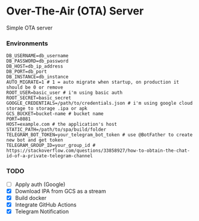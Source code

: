 # Over-The-Air (OTA) Server

Simple OTA server

### Environments

```.dotenv
DB_USERNAME=db_username
DB_PASSWORD=db_password
DB_HOST=db_ip_address
DB_PORT=db_port
DB_INSTANCE=db_instance
AUTO_MIGRATE=1 # 1 = auto migrate when startup, on production it should be 0 or remove
ROOT_USER=basic_user # i'm using basic auth 
ROOT_SECRET=basic_secret 
GOOGLE_CREDENTIALS=/path/to/credentials.json # i'm using google cloud storage to storage .ipa or apk
GCS_BUCKET=bucket-name # bucket name 
PORT=8081
HOST=example.com # the application's host
STATIC_PATH=/path/to/spa/build/folder
TELEGRAM_BOT_TOKEN=your_telegram_bot_token # use @BotFather to create new bot and get token
TELEGRAM_GROUP_ID=your_group_id # https://stackoverflow.com/questions/33858927/how-to-obtain-the-chat-id-of-a-private-telegram-channel
```

### TODO

- [ ] Apply auth (Google)
- [x] Download IPA from GCS as a stream
- [x] Build docker
- [x] Integrate GitHub Actions
- [x] Telegram Notification
